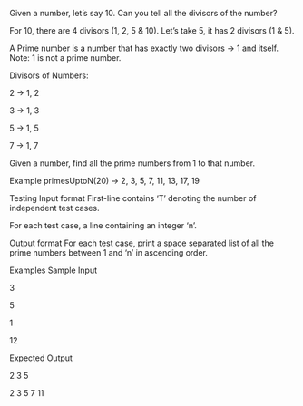 Given a number, let’s say 10. Can you tell all the divisors of the number?

For 10, there are 4 divisors (1, 2, 5 & 10).
Let’s take 5, it has 2 divisors (1 & 5).

A Prime number is a number that has exactly two divisors → 1 and itself.
Note: 1 is not a prime number.

Divisors of Numbers:

2 → 1, 2

3 → 1, 3

5 → 1, 5

7 → 1, 7

Given a number, find all the prime numbers from 1 to that number.

Example
primesUptoN(20) → 2, 3, 5, 7, 11, 13, 17, 19

Testing
Input format
First-line contains ‘T’ denoting the number of independent test cases.

For each test case, a line containing an integer ‘n’.

Output format
For each test case, print a space separated list of all the prime numbers between 1 and ‘n’ in ascending order.

Examples
Sample Input

3

5

1

12

Expected Output

2 3 5


2 3 5 7 11
